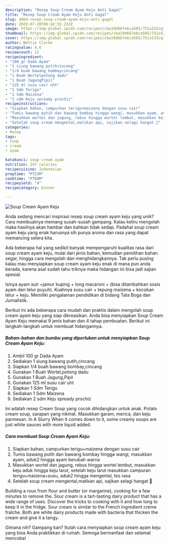 ```yaml
---
description: "Resep Soup Cream Ayam Keju Anti Gagal"
title: "Resep Soup Cream Ayam Keju Anti Gagal"
slug: 4864-resep-soup-cream-ayam-keju-anti-gagal
date: 2020-07-20T06:42:55.233Z
image: https://img-global.cpcdn.com/recipes/cba19d667e6ca505/751x532cq70/soup-cream-ayam-keju-foto-resep-utama.jpg
thumbnail: https://img-global.cpcdn.com/recipes/cba19d667e6ca505/751x532cq70/soup-cream-ayam-keju-foto-resep-utama.jpg
cover: https://img-global.cpcdn.com/recipes/cba19d667e6ca505/751x532cq70/soup-cream-ayam-keju-foto-resep-utama.jpg
author: Nettie Clarke
ratingvalue: 4.6
reviewcount: 12
recipeingredient:
- "100 gr Dada Ayam"
- "1 siung bawang putihcincang"
- "1/4 buah bawang bombaycincang"
- "1 Buah Wortelpotong dadu"
- "1 Buah JagungPipil"
- "125 ml susu cair uht"
- "1 Sdm Terigu"
- "1 Sdm Maizena"
- "2 sdm Keju spready prochiz"
recipeinstructions:
- "Siapkan bahan, campurkan terigu+maizena dengan susu cair"
- "Tumis bawang putih dan bawang bombay hingga wangi, masukkan ayam, aduk2 hingga ayam berubah warna"
- "Masukkan wortel dan jagung, rebus hingga wortel lembut, masukkan keju aduk hingga keju larut, setelah keju larut masukkan campuran terigu+maizena+susu, aduk2 hingga mengental, tes rasa"
- "Setelah soup cream mengental,matikan api, sajikan selagi hangat 🥣"
categories:
- Resep
tags:
- soup
- cream
- ayam

katakunci: soup cream ayam 
nutrition: 247 calories
recipecuisine: Indonesian
preptime: "PT23M"
cooktime: "PT60M"
recipeyield: "4"
recipecategory: Dinner

---
```



![Soup Cream Ayam Keju](https://img-global.cpcdn.com/recipes/cba19d667e6ca505/751x532cq70/soup-cream-ayam-keju-foto-resep-utama.jpg)

Anda sedang mencari inspirasi resep soup cream ayam keju yang unik? Cara membuatnya memang susah-susah gampang. Kalau keliru mengolah maka hasilnya akan hambar dan bahkan tidak sedap. Padahal soup cream ayam keju yang enak harusnya sih punya aroma dan rasa yang dapat memancing selera kita.

Ada beberapa hal yang sedikit banyak mempengaruhi kualitas rasa dari soup cream ayam keju, mulai dari jenis bahan, kemudian pemilihan bahan segar, hingga cara mengolah dan menghidangkannya. Tak perlu pusing kalau mau menyiapkan soup cream ayam keju enak di mana pun anda berada, karena asal sudah tahu triknya maka hidangan ini bisa jadi sajian spesial.

Isinya ayam suir +jamur kuping + long macaroni + (bisa ditambahkan sosis ayam dan telur puyuh). Kuahnya susu cair + tepung maizena + kocokan telur + keju. Memiliki pengalaman pendidikan di bidang Tata Boga dan Jurnalistik.


Berikut ini ada beberapa cara mudah dan praktis dalam mengolah soup cream ayam keju yang siap dikreasikan. Anda bisa menyiapkan Soup Cream Ayam Keju memakai 9 jenis bahan dan 4 tahap pembuatan. Berikut ini langkah-langkah untuk membuat hidangannya.

<!--inarticleads1-->

##### Bahan-bahan dan bumbu yang diperlukan untuk menyiapkan Soup Cream Ayam Keju:

1. Ambil 100 gr Dada Ayam
1. Sediakan 1 siung bawang putih,cincang
1. Siapkan 1/4 buah bawang bombay,cincang
1. Gunakan 1 Buah Wortel,potong dadu
1. Gunakan 1 Buah Jagung,Pipil
1. Gunakan 125 ml susu cair uht
1. Siapkan 1 Sdm Terigu
1. Sediakan 1 Sdm Maizena
1. Sediakan 2 sdm Keju spready prochiz


Ini adalah resep Cream Soup yang cocok dihidangkan untuk anak. Potato cream soup, sarapan yang nikmat. Masukkan garam, merica, dan keju parmesan. In A Slurry When it comes down to it, some creamy soups are just white sauces with more liquid added. 

<!--inarticleads2-->

##### Cara membuat Soup Cream Ayam Keju:

1. Siapkan bahan, campurkan terigu+maizena dengan susu cair
1. Tumis bawang putih dan bawang bombay hingga wangi, masukkan ayam, aduk2 hingga ayam berubah warna
1. Masukkan wortel dan jagung, rebus hingga wortel lembut, masukkan keju aduk hingga keju larut, setelah keju larut masukkan campuran terigu+maizena+susu, aduk2 hingga mengental, tes rasa
1. Setelah soup cream mengental,matikan api, sajikan selagi hangat 🥣


Building a roux from flour and butter (or margarine), cooking for a few minutes to remove the. Sour cream is a tart-tasting dairy product that has a wide range of uses. Discover the tricks to cooking with it and how long to keep it in the fridge. Sour cream is similar to the French ingredient crème fraîche. Both are white dairy products made with bacteria that thicken the cream and give it a tangy. 

Gimana nih? Gampang kan? Itulah cara menyiapkan soup cream ayam keju yang bisa Anda praktikkan di rumah. Semoga bermanfaat dan selamat mencoba!
